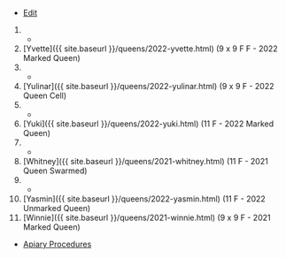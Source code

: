 * [Edit](https://github.com/joejcollins/rhapsody-angel/edit/master/_includes/apiary.md)

1. -
1. [Yvette]({{ site.baseurl }}/queens/2022-yvette.html) (9 x 9 F F - 2022 Marked Queen)
1. -
1. [Yulinar]({{ site.baseurl }}/queens/2022-yulinar.html) (9 x 9 F - 2022 Queen Cell)
1. -
1. [Yuki]({{ site.baseurl }}/queens/2022-yuki.html) (11 F - 2022 Marked Queen)
1. -
1. [Whitney]({{ site.baseurl }}/queens/2021-whitney.html) (11 F - 2021 Queen Swarmed)
1. -
1. [Yasmin]({{ site.baseurl }}/queens/2022-yasmin.html) (11 F - 2022 Unmarked Queen)
1. [Winnie]({{ site.baseurl }}/queens/2021-winnie.html) (9 x 9 F - 2021 Marked Queen)

* [Apiary Procedures](https://github.com/joejcollins/rhapsody-angel/raw/master/book/00Book.pdf)
